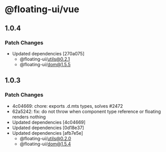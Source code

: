 # @floating-ui/vue

## 1.0.4

### Patch Changes

- Updated dependencies [270a075]
  - @floating-ui/utils@0.2.1
  - @floating-ui/dom@1.5.5

## 1.0.3

### Patch Changes

- 4c04669: chore: exports .d.mts types, solves #2472
- 62a5242: fix: do not throw when component type reference or floating renders nothing
- Updated dependencies [4c04669]
- Updated dependencies [0d18e37]
- Updated dependencies [afb7e5e]
  - @floating-ui/utils@0.2.0
  - @floating-ui/dom@1.5.4
